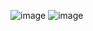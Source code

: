![image](https://github.com/edusushan/Reactproject/assets/109891263/2e51df94-23a7-4ff7-8e38-128f3863d221)
![image](https://github.com/edusushan/Reactproject/assets/109891263/7c02e39b-1f96-4cdf-9180-85e253735ff8)

